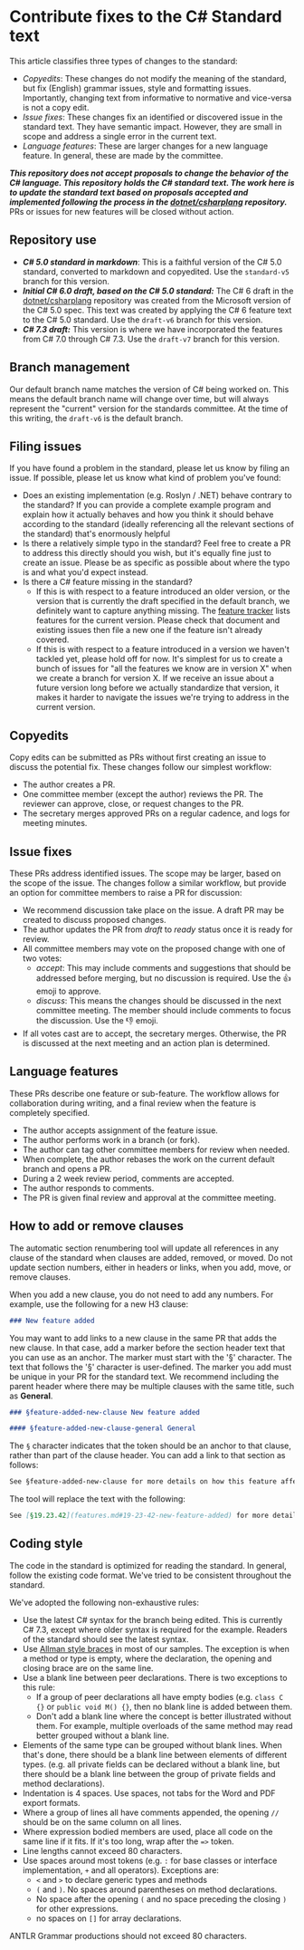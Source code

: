 # Contribute fixes to the C# Standard text

This article classifies three types of changes to the standard:

- *Copyedits*: These changes do not modify the meaning of the standard, but fix (English) grammar issues, style and formatting issues. Importantly, changing text from informative to normative and vice-versa is not a copy edit.
- *Issue fixes*: These changes fix an identified or discovered issue in the standard text. They have semantic impact. However, they are small in scope and address a single error in the current text.
- *Language features*: These are larger changes for a new language feature. In general, these are made by the committee.

***This repository does not accept proposals to change the behavior of the C# language. This repository holds the C# standard text. The work here is to update the standard text based on proposals accepted and implemented following the process in the [dotnet/csharplang](https://github.com/dotnet/csharplang) repository.*** PRs or issues for new features will be closed without action.

## Repository use

- ***C# 5.0 standard in markdown***: This is a faithful version of the C# 5.0 standard, converted to markdown and copyedited. Use the `standard-v5` branch for this version.
- ***Initial C# 6.0 draft, based on the C# 5.0 standard:*** The C# 6 draft in the [dotnet/csharplang](https://github.com/dotnet/charplang) repository was created from the Microsoft version of the C# 5.0 spec. This text was created by applying the C# 6 feature text to the C# 5.0 standard. Use the `draft-v6` branch for this version.
- ***C# 7.3 draft:*** This version is where we have incorporated the features from C# 7.0 through C# 7.3. Use the `draft-v7` branch for this version.

## Branch management

Our default branch name matches the version of C# being worked on. This means the default branch name will change over time, but will always represent the "current" version for the standards committee. At the time of this writing, the `draft-v6` is the default branch.

## Filing issues

If you have found a problem in the standard, please let us know by filing an issue. If possible, please let us know what kind of problem you've found:

- Does an existing implementation (e.g. Roslyn / .NET) behave contrary to the standard? If you can provide a complete example program and explain how it actually behaves and how you think it should behave according to the standard (ideally referencing all the relevant sections of the standard) that's enormously helpful
- Is there a relatively simple typo in the standard? Feel free to create a PR to address this directly should you wish, but it's equally fine just to create an issue. Please be as specific as possible about where the typo is and what you'd expect instead.
- Is there a C# feature missing in the standard?
  - If this is with respect to a feature introduced an older version, or the version that is currently the draft specified in the default branch, we definitely want to capture anything missing. The [feature tracker](https://github.com/dotnet/csharpstandard/blob/draft-v6/admin/v6-feature-tracker.md) lists features for the current version. Please check that document and existing issues then file a new one if the feature isn't already covered.
  - If this is with respect to a feature introduced in a version we haven't tackled yet, please hold off for now. It's simplest for us to create a bunch of issues for "all the features we know are in version X" when we create a branch for version X. If we receive an issue about a future version long before we actually standardize that version, it makes it harder to navigate the issues we're trying to address in the current version.

## Copyedits

Copy edits can be submitted as PRs without first creating an issue to discuss the potential fix. These changes follow our simplest workflow:

- The author creates a PR.
- One committee member (except the author) reviews the PR. The reviewer can approve, close, or request changes to the PR.
- The secretary merges approved PRs on a regular cadence, and logs for meeting minutes.

## Issue fixes

These PRs address identified issues. The scope may be larger, based on the scope of the issue. The changes follow a similar workflow, but provide an option for committee members to raise a PR for discussion:

- We recommend discussion take place on the issue. A draft PR may be created to discuss proposed changes.
- The author updates the PR from *draft* to *ready* status once it is ready for review.
- All committee members may vote on the proposed change with one of two votes:
  - *accept*: This may include comments and suggestions that should be addressed before merging, but no discussion is required. Use the :+1: emoji to approve.
  - *discuss*: This means the changes should be discussed in the next committee meeting. The member should include comments to focus the discussion. Use the :-1: emoji.
- If all votes cast are to accept, the secretary merges. Otherwise, the PR is discussed at the next meeting and an action plan is determined.

## Language features

These PRs describe one feature or sub-feature. The workflow allows for collaboration during writing, and a final review when the feature is completely specified.

- The author accepts assignment of the feature issue.
- The author performs work in a branch (or fork).
- The author can tag other committee members for review when needed.
- When complete, the author rebases the work on the current default branch and opens a PR.
- During a 2 week review period, comments are accepted.
- The author responds to comments.
- The PR is given final review and approval at the committee meeting.

## How to add or remove clauses

The automatic section renumbering tool will update all references in any clause of the standard when clauses are added, removed, or moved. Do not update section numbers, either in headers or links, when you add, move, or remove clauses.

When you add a new clause, you do not need to add any numbers. For example, use the following for a new H3 clause:

```markdown
### New feature added
```

You may want to add links to a new clause in the same PR that adds the new clause. In that case, add a marker before the section header text that you can use as an anchor. The marker must start with the '§' character. The text that follows the '§' character is user-defined. The marker you add must be unique in your PR for the standard text. We recommend including the parent header where there may be multiple clauses with the same title, such as **General**.

```markdown
### §feature-added-new-clause New feature added

#### §feature-added-new-clause-general General

```

The `§` character indicates that the token should be an anchor to that clause, rather than part of the clause header. You can add a link to that section as follows:

```markdown
See §feature-added-new-clause for more details on how this feature affects everything. The §feature-added-new-clause-general clause has an overview.
```

The tool will replace the text with the following:

```markdown
See [§19.23.42](features.md#19-23-42-new-feature-added) for more details on how this feature affects everything. The [§19.23.42.1](features.md#19-23-42-1-general) clause has an overview.
```

## Coding style

The code in the standard is optimized for reading the standard. In general, follow the existing code format. We've tried to be consistent throughout the standard.

We've adopted the following non-exhaustive rules:

- Use the latest C# syntax for the branch being edited. This is currently C# 7.3, except where older syntax is required for the example. Readers of the standard should see the latest syntax.
- Use [Allman style braces](https://en.wikipedia.org/wiki/Indentation_style?msclkid=5bd8d8f5cd7b11ec82461327ced4546a#Allman_style) in most of our samples. The exception is when a method or type is empty, where the declaration, the opening and closing brace are on the same line.
- Use a blank line between peer declarations. There is two exceptions to this rule:
  - If a group of peer declarations all have empty bodies (e.g. `class C {}` or `public void M() {}`, then no blank line is added between them.
  - Don't add a blank line where the concept is better illustrated without them. For example, multiple overloads of the same method may read better grouped without a blank line.
- Elements of the same type can be grouped without blank lines. When that's done, there should be a blank line between elements of different types. (e.g. all private fields can be declared without a blank line, but there should be a blank line between the group of private fields and method declarations).
- Indentation is 4 spaces. Use spaces, not tabs for the Word and PDF export formats.
- Where a group of lines all have comments appended, the opening `//` should be on the same column on all lines.
- Where expression bodied members are used, place all code on the same line if it fits. If it's too long, wrap after the `=>` token.
- Line lengths cannot exceed 80 characters.
- Use spaces around most tokens (e.g. `:` for base classes or interface implementation, `+` and all operators). Exceptions are:
  - `<` and `>` to declare generic types and methods
  - `(` and `)`. No spaces around parentheses on method declarations.
  - No space after the opening `(` and no space preceding the closing `)` for other expressions.
  - no spaces on `[]` for array declarations.

ANTLR Grammar productions should not exceed 80 characters.
